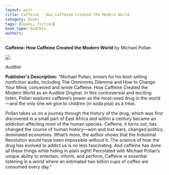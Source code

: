 ```yaml
---
layout: post
title: Caffeine - How Caffeine Created the Modern World
category: books
tags: [books, fiction]
book_type: Audible
authors:
---
```

**Caffeine: How Caffeine Created the Modern World** by Michael Pollan

<img src="https://i.gr-assets.com/images/S/compressed.photo.goodreads.com/books/1583959496l/52300107._SX318_.jpg"/>

*Audible*

**Publisher's Description:**
"Michael Pollan, known for his best-selling nonfiction audio, including The Omnivores Dilemma and How to Change Your Mind, conceived and wrote Caffeine: How Caffeine Created the Modern World as an Audible Original. In this controversial and exciting listen, Pollan explores caffeine’s power as the most-used drug in the world—and the only one we give to children (in soda pop) as a treat.

Pollan takes us on a journey through the history of the drug, which was first discovered in a small part of East Africa and within a century became an addiction affecting most of the human species. Caffeine, it turns out, has changed the course of human history—won and lost wars, changed politics, dominated economies. What’s more, the author shows that the Industrial Revolution would have been impossible without it. The science of how the drug has evolved to addict us is no less fascinating. And caffeine has done all these things while hiding in plain sight! Percolated with Michael Pollan’s unique ability to entertain, inform, and perform, Caffeine is essential listening in a world where an estimated two billion cups of coffee are consumed every day."
